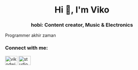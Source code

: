 <h1 align="center">Hi 👋, I'm Viko</h1>
<h3 align="center"> hobi: Content creator, Music & Electronics</h3>

Programmer akhir zaman

<h3 align="left">Connect with me:</h3>
<p align="left">
<a href="https://instagram.com/vikodwik_rmx" target="blank"><img align="center" src="https://raw.githubusercontent.com/rahuldkjain/github-profile-readme-generator/master/src/images/icons/Social/instagram.svg" alt="vikodwik_rmx" height="30" width="40" /></a>
<a href="https://www.youtube.com/c/studiovdk" target="blank"><img align="center" src="https://raw.githubusercontent.com/rahuldkjain/github-profile-readme-generator/master/src/images/icons/Social/youtube.svg" alt="studiovdk" height="30" width="40" /></a>
</p>
